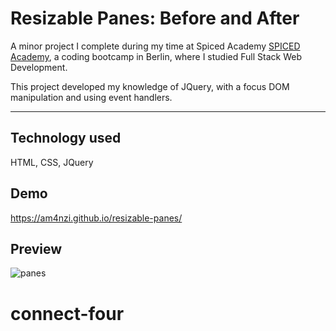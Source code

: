 # Resizable Panes: Before and After

A minor project I complete during my time at Spiced Academy [SPICED Academy](https://www.spiced.academy/program/full-stack-web-development/), a coding bootcamp in Berlin, where I studied Full Stack Web Development.

This project developed my knowledge of JQuery, with a focus DOM manipulation and using event handlers.

---

## Technology used

HTML, CSS, JQuery

## Demo

https://am4nzi.github.io/resizable-panes/

## Preview

![panes](https://user-images.githubusercontent.com/45455994/66256904-36f8e200-e793-11e9-9299-58b19d9ad43b.gif)
# connect-four
